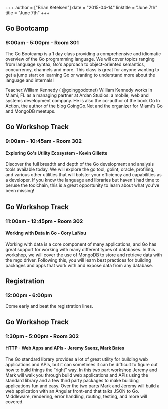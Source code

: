 +++
author = ["Brian Ketelsen"]
date = "2015-04-14"
linktitle = "June 7th"
title = "June 7th"
+++

## Go Bootcamp
### 9:00am - 5:00pm - Room 301
The Go Bootcamp is a 1 day class providing a comprehensive and idiomatic overview of the Go programming language. We will cover topics ranging from language syntax, Go's approach to object-oriented semantics, concurrency, channels and more. This class is great for anyone wanting to get a jump start on learning Go or wanting to understand more about the language and internals!

Teacher:William Kennedy ( @goinggodotnet) 
William Kennedy works in Miami, FL as a managing partner at Ardan Studios: a mobile, web and systems development company. He is also the co-author of the book Go In Action, the author of the blog GoingGo.Net and the organizer for Miami's Go and MongoDB meetups.


## Go Workshop Track
### 9:00am - 10:45am - Room 302
#### Exploring Go's Utility Ecosystem - Kevin Gillette
Discover the full breadth and depth of the Go development and analysis tools available today. We will explore the go tool, golint, oracle, profiling, and various other utilities that will bolster your efficiency and capabilities as a developer. If you know the language and libraries but haven't had time to peruse the toolchain, this is a great opportunity to learn about what you've been missing!

## Go Workshop Track
### 11:00am - 12:45pm - Room 302
#### Working with Data in Go - Cory LaNou
Working with data is a core component of many applications, and Go has great support for working with many different types of databases. In this workshop, we will cover the use of MongoDB to store and retrieve data with the mgo driver. Following this, you will learn best practices for building packages and apps that work with and expose data from any database.


## Registration 
### 12:00pm - 6:00pm
Come early and beat the registration lines.


## Go Workshop Track
### 1:30pm - 5:00pm - Room 302
#### HTTP - Web Apps and APIs - Jeremy Saenz, Mark Bates
The Go standard library provides a lot of great utility for building web applications and APIs, but it can sometimes it can be difficult to figure out how to build things the “right” way. In this two part workshop Jeremy and Mark will walk you through build web applications and APIs using the standard library and a few third party packages to make building applications fun and easy. Over the two parts Mark and Jeremy will build a web application with an Angular front-end that talks JSON to Go. Middleware, rendering, error handling, routing, testing, and more will covered.
